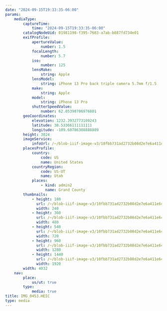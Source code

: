```yaml
---
date: "2024-09-15T19:33:35-06:00"
params:
    mediaType:
        captureTime:
            time: "2024-09-15T19:33:35-06:00"
        catalogNodeUid: 01981198-f395-7683-a7ab-b887fd734e01
        exifProfile:
            apertureValue:
                number: 1.5
            focalLength:
                number: 5.7
            iso:
                number: 125
            lensMake:
                string: Apple
            lensModel:
                string: iPhone 13 Pro back triple camera 5.7mm f/1.5
            make:
                string: Apple
            model:
                string: iPhone 13 Pro
            shutterSpeedValue:
                number: 62.05398706976801
        geoCoordinates:
            elevation: 1232.3932773109243
            latitude: 38.53366111111111
            longitude: -109.60786388888889
        height: 3024
        imageService:
            infoUrl: /~/blob-iiif-image-v3/10fbb731ad2732b08d2e7e6a411e6c7cc86d318490062a082cb0eb07fc90c953/info.json
        placesProfile:
            country:
                code: US
                name: United States
            countryRegion:
                code: US-UT
                name: Utah
            places:
                - kind: admin2
                  name: Grand County
        thumbnails:
            - height: 180
              url: /~/blob-iiif-image-v3/10fbb731ad2732b08d2e7e6a411e6c7cc86d318490062a082cb0eb07fc90c953/full/240%2C180/0/default.jpg
              width: 240
            - height: 360
              url: /~/blob-iiif-image-v3/10fbb731ad2732b08d2e7e6a411e6c7cc86d318490062a082cb0eb07fc90c953/full/480%2C360/0/default.jpg
              width: 480
            - height: 540
              url: /~/blob-iiif-image-v3/10fbb731ad2732b08d2e7e6a411e6c7cc86d318490062a082cb0eb07fc90c953/full/720%2C540/0/default.jpg
              width: 720
            - height: 960
              url: /~/blob-iiif-image-v3/10fbb731ad2732b08d2e7e6a411e6c7cc86d318490062a082cb0eb07fc90c953/full/1280%2C960/0/default.jpg
              width: 1280
            - height: 1440
              url: /~/blob-iiif-image-v3/10fbb731ad2732b08d2e7e6a411e6c7cc86d318490062a082cb0eb07fc90c953/full/1920%2C1440/0/default.jpg
              width: 1920
        width: 4032
    nav:
        place:
            us/ut: true
        type:
            media: true
title: IMG_0453.HEIC
type: media
---
```

